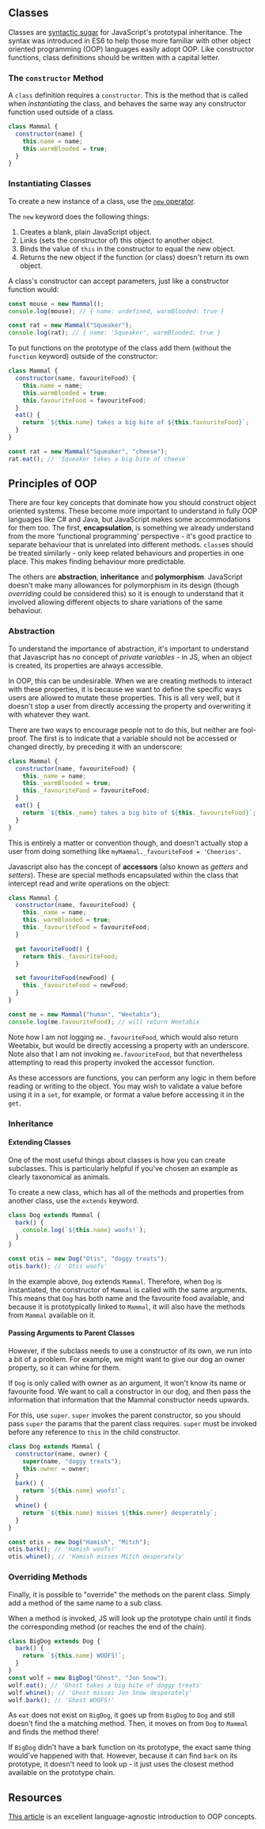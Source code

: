 ## Classes

Classes are [syntactic sugar](https://en.wikipedia.org/wiki/Syntactic_sugar) for JavaScript's prototypal inheritance. The syntax was introduced in ES6 to help those more familiar with other object oriented programming (OOP) languages easily adopt OOP. Like constructor functions, class definitions should be written with a capital letter.

### The `constructor` Method

A `class` definition requires a `constructor`. This is the method that is called when _instantiating_ the class, and behaves the same way any constructor function used outside of a class.

```js
class Mammal {
  constructor(name) {
    this.name = name;
    this.warmBlooded = true;
  }
}
```

### Instantiating Classes

To create a new instance of a class, use the [`new` operator](https://developer.mozilla.org/en-US/docs/Web/JavaScript/Reference/Operators/new).

The `new` keyword does the following things:

1. Creates a blank, plain JavaScript object.
2. Links (sets the constructor of) this object to another object.
3. Binds the value of `this` in the constructor to equal the new object.
4. Returns the new object if the function (or class) doesn't return its own object.

A class's constructor can accept parameters, just like a constructor function would:

```js
const mouse = new Mammal();
console.log(mouse); // { name: undefined, warmBlooded: true }

const rat = new Mammal("Squeaker");
console.log(rat); // { name: 'Squeaker', warmBlooded: true }
```

To put functions on the prototype of the class add them (without the `function` keyword) outside of the constructor:

```js
class Mammal {
  constructor(name, favouriteFood) {
    this.name = name;
    this.warmBlooded = true;
    this.favouriteFood = favouriteFood;
  }
  eat() {
    return `${this.name} takes a big bite of ${this.favouriteFood}`;
  }
}

const rat = new Mammal("Squeaker", "cheese");
rat.eat(); // 'Squeaker takes a big bite of cheese'
```

## Principles of OOP

There are four key concepts that dominate how you should construct object oriented systems. These become more important to understand in fully OOP languages like C# and Java, but JavaScript makes some accommodations for them too. The first, **encapsulation**, is something we already understand from the more 'functional programming' perspective - it's good practice to separate behaviour that is unrelated into different methods. `class`es should be treated similarly - only keep related behaviours and properties in one place. This makes finding behaviour more predictable.

The others are **abstraction**, **inheritance** and **polymorphism**. JavaScript doesn't make many allowances for polymorphism in its design (though _overriding_ could be considered this) so it is enough to understand that it involved allowing different objects to share variations of the same behaviour.

### Abstraction

To understand the importance of abstraction, it's important to understand that Javascript has no concept of _private variables_ - in JS, when an object is created, its properties are always accessible.

In OOP, this can be undesirable. When we are creating methods to interact with these properties, it is because we want to define the specific ways users are allowed to mutate these properties. This is all very well, but it doesn't stop a user from directly accessing the property and overwriting it with whatever they want.

There are two ways to encourage people not to do this, but neither are fool-proof. The first is to indicate that a variable should not be accessed or changed directly, by preceding it with an underscore:

```js
class Mammal {
  constructor(name, favouriteFood) {
    this._name = name;
    this._warmBlooded = true;
    this._favouriteFood = favouriteFood;
  }
  eat() {
    return `${this._name} takes a big bite of ${this._favouriteFood}`;
  }
}
```

This is entirely a matter or convention though, and doesn't actually stop a user from doing something like `myMammal._favouriteFood = 'Cheerios'`.

Javascript also has the concept of **accessors** (also known as _getters_ and _setters_). These are special methods encapsulated within the class that intercept read and write operations on the object:

```js
class Mammal {
  constructor(name, favouriteFood) {
    this._name = name;
    this._warmBlooded = true;
    this._favouriteFood = favouriteFood;
  }

  get favouriteFood() {
    return this._favouriteFood;
  }

  set favouriteFood(newFood) {
    this._favouriteFood = newFood;
  }
}

const me = new Mammal("human", "Weetabix");
console.log(me.favouriteFood); // will return Weetabix
```

Note how I am not logging `me._favouriteFood`, which would also return Weetabix, but would be directly accessing a property with an underscore. Note also that I am not invoking `me.favouriteFood`, but that nevertheless attempting to read this property invoked the accessor function.

As these accessors are functions, you can perform any logic in them before reading or writing to the object. You may wish to validate a value before using it in a `set`, for example, or format a value before accessing it in the `get`.

### Inheritance

#### Extending Classes

One of the most useful things about classes is how you can create subclasses. This is particularly helpful if you've chosen an example as clearly taxonomical as animals.

To create a new class, which has all of the methods and properties from another class, use the `extends` keyword.

```js
class Dog extends Mammal {
  bark() {
    console.log(`${this.name} woofs!`);
  }
}

const otis = new Dog("Otis", "doggy treats");
otis.bark(); // 'Otis woofs'
```

In the example above, `Dog` extends `Mammal`. Therefore, when `Dog` is instantiated, the constructor of `Mammal` is called with the same arguments. This means that `Dog` has both name and the favourite food available, and because it is prototypically linked to `Mammal`, it will also have the methods from `Mammal` available on it.

#### Passing Arguments to Parent Classes

However, if the subclass needs to use a constructor of its own, we run into a bit of a problem. For example, we might want to give our dog an owner property, so it can whine for them.

If `Dog` is only called with owner as an argument, it won't know its name or favourite food. We want to call a constructor in our dog, and then pass the information that information that the Mammal constructor needs upwards.

For this, use `super`. `super` invokes the parent constructor, so you should pass `super` the params that the parent class requires. `super` must be invoked before any reference to `this` in the child constructor.

```js
class Dog extends Mammal {
  constructor(name, owner) {
    super(name, "doggy treats");
    this.owner = owner;
  }
  bark() {
    return `${this.name} woofs!`;
  }
  whine() {
    return `${this.name} misses ${this.owner} desperately`;
  }
}

const otis = new Dog("Hamish", "Mitch");
otis.bark(); // 'Hamish woofs!'
otis.whine(); // 'Hamish misses Mitch desperately'
```

### Overriding Methods

Finally, it is possible to "override" the methods on the parent class. Simply add a method of the same name to a sub class.

When a method is invoked, JS will look up the prototype chain until it finds the corresponding method (or reaches the end of the chain).

```js
class BigDog extends Dog {
  bark() {
    return `${this.name} WOOFS!`;
  }
}
const wolf = new BigDog("Ghost", "Jon Snow");
wolf.eat(); // 'Ghost takes a big bite of doggy treats'
wolf.whine(); // 'Ghost misses Jon Snow desperately'
wolf.bark(); // 'Ghost WOOFS!'
```

As `eat` does not exist on `BigDog`, it goes up from `BigDog` to `Dog` and still doesn't find the a matching method. Then, it moves on from `Dog` to `Mammal` and finds the method there!

If `BigDog` didn't have a bark function on its prototype, the exact same thing would've happened with that. However, because it can find `bark` on its prototype, it doesn't need to look up - it just uses the closest method available on the prototype chain.

## Resources

[This article](https://www.freecodecamp.org/news/object-oriented-programming-concepts-21bb035f7260/) is an excellent language-agnostic introduction to OOP concepts.
